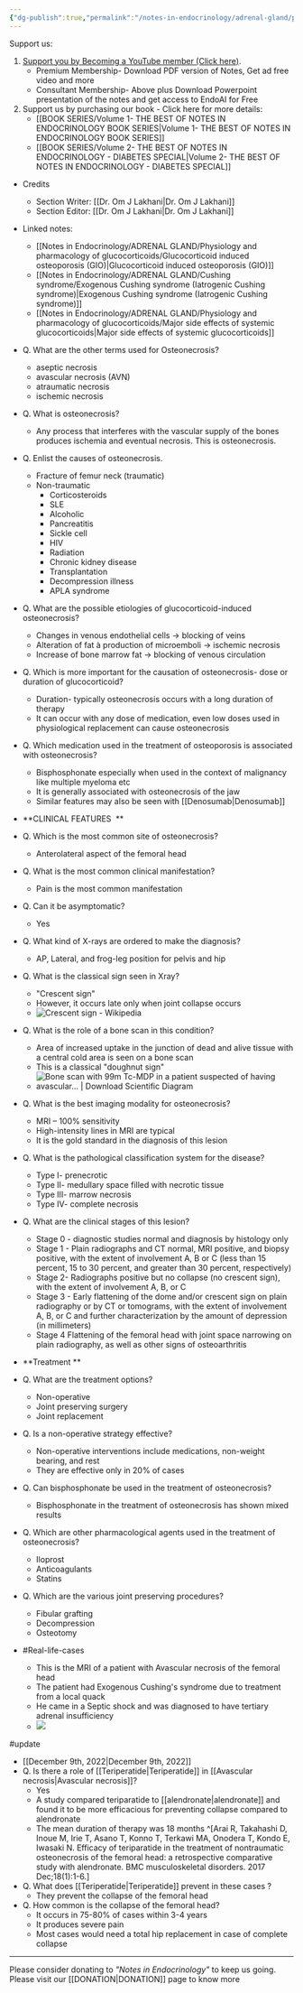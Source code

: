 ```yaml
---
{"dg-publish":true,"permalink":"/notes-in-endocrinology/adrenal-gland/physiology-and-pharmacology-of-glucocorticoids/glucocorticoid-induced-osteonecrosis-avascular-necrosis/"}
---
```


Support us:
1. [Support you by Becoming a YouTube member (Click here)](https://www.youtube.com/channel/UC6zQSf7dLDqfQOeM4mNUBTQ/join). 
	- Premium Membership- Download PDF version of Notes, Get ad free video and more
	- Consultant Membership- Above plus Download Powerpoint presentation of the notes and get access to EndoAI for Free
2. Support us by purchasing our book - Click here for more details:
	- [[BOOK SERIES/Volume 1- THE BEST OF NOTES IN ENDOCRINOLOGY BOOK SERIES\|Volume 1- THE BEST OF NOTES IN ENDOCRINOLOGY BOOK SERIES]]
	- [[BOOK SERIES/Volume 2- THE BEST OF NOTES IN ENDOCRINOLOGY - DIABETES SPECIAL\|Volume 2- THE BEST OF NOTES IN ENDOCRINOLOGY - DIABETES SPECIAL]]



- Credits
    - Section Writer: [[Dr. Om J Lakhani\|Dr. Om J Lakhani]]
    - Section Editor: [[Dr. Om J Lakhani\|Dr. Om J Lakhani]]

- Linked notes:
	- [[Notes in Endocrinology/ADRENAL GLAND/Physiology and pharmacology of glucocorticoids/Glucocorticoid induced osteoporosis (GIO)\|Glucocorticoid induced osteoporosis (GIO)]]
	- [[Notes in Endocrinology/ADRENAL GLAND/Cushing syndrome/Exogenous Cushing syndrome (Iatrogenic Cushing syndrome)\|Exogenous Cushing syndrome (Iatrogenic Cushing syndrome)]]
	- [[Notes in Endocrinology/ADRENAL GLAND/Physiology and pharmacology of glucocorticoids/Major side effects of systemic glucocorticoids\|Major side effects of systemic glucocorticoids]]

- Q. What are the other terms used for Osteonecrosis?
    - aseptic necrosis
    - avascular necrosis (AVN)
    - atraumatic necrosis
    - ischemic necrosis


- Q. What is osteonecrosis?
    - Any process that interferes with the vascular supply of the bones produces ischemia and eventual necrosis. This is osteonecrosis. 


- Q. Enlist the causes of osteonecrosis.
    - Fracture of femur neck (traumatic)
    - Non-traumatic
        - Corticosteroids
        - SLE
        - Alcoholic
        - Pancreatitis
        - Sickle cell
        - HIV
        - Radiation
        - Chronic kidney disease 
        - Transplantation
        - Decompression illness
        - APLA syndrome 


- Q. What are the possible etiologies of glucocorticoid-induced osteonecrosis?
    - Changes in venous endothelial cells → blocking of veins
    - Alteration of fat à production of microemboli → ischemic necrosis
    - Increase of bone marrow fat → blocking of venous circulation


- Q. Which is more important for the causation of osteonecrosis- dose or duration of glucocorticoid?
    - Duration- typically osteonecrosis occurs with a long duration of therapy
    - It can occur with any dose of medication,  even low doses used in physiological replacement can cause osteonecrosis


- Q. Which medication used in the treatment of osteoporosis is associated with osteonecrosis?
    - Bisphosphonate especially when used in the context of malignancy like multiple myeloma etc
    - It is generally associated with osteonecrosis of the jaw
    - Similar features may also be seen with [[Denosumab\|Denosumab]]


- **CLINICAL FEATURES  **


- Q. Which is the most common site of osteonecrosis?
    - Anterolateral aspect of the femoral head


- Q. What is the most common clinical manifestation?
    - Pain is the most common manifestation


- Q. Can it be asymptomatic?
    - Yes


- Q. What kind of X-rays are ordered to make the diagnosis?
    - AP, Lateral, and frog-leg position for pelvis and hip


- Q. What is the classical sign seen in Xray?
    - "Crescent sign"
    - However, it occurs late only when joint collapse occurs
    - ![Crescent sign - Wikipedia](https://upload.wikimedia.org/wikipedia/commons/4/4c/Crescent_sign_annotated.jpg)


- Q. What is the role of a bone scan in this condition?
    - Area of increased uptake in the junction of dead and alive tissue with a central cold area is seen on a bone scan
    - This is a classical "doughnut sign"
    - ![Bone scan with 99m Tc-MDP in a patient suspected of having avascular... |  Download Scientific Diagram](https://www.researchgate.net/profile/Napoleone-Prandini/publication/8216253/figure/fig4/AS:277827510390788@1443250648356/Bone-scan-with-99m-Tc-MDP-in-a-patient-suspected-of-having-avascular-necrosis-of-the.png)


- Q. What is the best imaging modality for osteonecrosis?
    - MRI – 100% sensitivity
    - High-intensity lines in MRI are typical
    - It is the gold standard in the diagnosis of this lesion


- Q. What is the pathological classification system for the disease?
    - Type I- prenecrotic
    - Type II- medullary space filled with necrotic tissue
    - Type III- marrow necrosis
    - Type IV- complete necrosis


- Q. What are the clinical stages of this lesion?
    - Stage 0 - diagnostic studies normal and diagnosis by histology only
    - Stage 1 - Plain radiographs and CT normal, MRI positive, and biopsy positive, with the extent of involvement A, B or C (less than 15 percent, 15 to 30 percent, and greater than 30 percent, respectively)
    - Stage 2- Radiographs positive but no collapse (no crescent sign), with the extent of involvement A, B, or C
    - Stage 3 - Early flattening of the dome and/or crescent sign on plain radiography or by CT or tomograms, with the extent of involvement A, B, or C and further characterization by the amount of depression (in millimeters) 
    - Stage 4 Flattening of the femoral head with joint space narrowing on plain radiography, as well as other signs of osteoarthritis


- **Treatment **


- Q. What are the treatment options?
    - Non-operative
    - Joint preserving surgery
    - Joint replacement


- Q. Is a non-operative strategy effective?
    - Non-operative interventions include medications, non-weight bearing, and rest
    - They are effective only in 20% of cases


- Q. Can bisphosphonate be used in the treatment of osteonecrosis?
    - Bisphosphonate in the treatment of osteonecrosis has shown mixed results


- Q. Which are other pharmacological agents used in the treatment of osteonecrosis?
    - Iloprost
    - Anticoagulants
    - Statins


- Q. Which are the various joint preserving procedures?
    - Fibular grafting
    - Decompression
    - Osteotomy


- #Real-life-cases
    - This is the MRI of a patient with Avascular necrosis of the femoral head
    - The patient had Exogenous Cushing's syndrome due to treatment from a local quack
    - He came in a Septic shock and was diagnosed to have tertiary adrenal insufficiency 
    - ![](https://firebasestorage.googleapis.com/v0/b/firescript-577a2.appspot.com/o/imgs%2Fapp%2FMedical_learning%2FvQVrtJ162G.png?alt=media&token=46043bdc-7635-4161-975f-543a500e1a09)


#update 

-   [[December 9th, 2022\|December 9th, 2022]]
-   Q. Is there a role of [[Teriperatide\|Teriperatide]] in [[Avascular necrosis\|Avascular necrosis]]?
    -   Yes
    -   A study compared teriparatide to [[alendronate\|alendronate]] and found it to be more efficacious for preventing collapse compared to alendronate
    -   The mean duration of therapy was 18 months ^[Arai R, Takahashi D, Inoue M, Irie T, Asano T, Konno T, Terkawi MA, Onodera T, Kondo E, Iwasaki N. Efficacy of teriparatide in the treatment of nontraumatic osteonecrosis of the femoral head: a retrospective comparative study with alendronate. BMC musculoskeletal disorders. 2017 Dec;18(1):1-6.]
-   Q. What does [[Teriperatide\|Teriperatide]] prevent in these cases ?
    -   They prevent the collapse of the femoral head
-   Q. How common is the collapse of the femoral head?
    -   It occurs in 75-80% of cases within 3-4 years
    -   It produces severe pain
    -   Most cases would need a total hip replacement in case of complete collapse


--- 
Please consider donating to *"Notes in Endocrinology"* to keep us going. Please visit our [[DONATION\|DONATION]] page to know more
